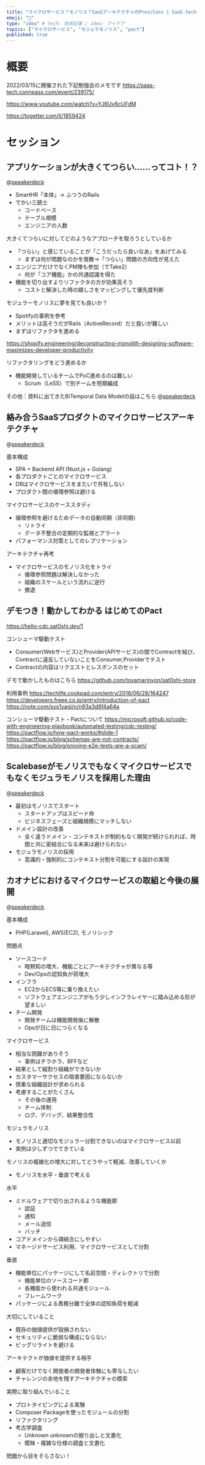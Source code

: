 ```yaml
---
title: "マイクロサービス？モノリス？SaaSアーキテクチャのPros/Cons | SaaS.tech #1"
emoji: "🐙"
type: "idea" # tech: 技術記事 / idea: アイデア
topics: ["マイクロサービス", "モジュラモノリス", "pact"]
published: true
---
```

# 概要

2022/03/15に開催された下記勉強会のメモです
https://saas-tech.connpass.com/event/239175/

https://www.youtube.com/watch?v=YJ6Uv6cUFdM

https://togetter.com/li/1859424

# セッション

## アプリケーションが大きくてつらい……ってコト！？

@[speakerdeck](dae5ce705e634a859b1d3af7b01c4afa)

- SmartHR「本体」-> ふつうのRails
- でかい三銃士
  - コードベース
  - テーブル規模
  - エンジニアの人数

大きくてつらいに対してどのようなアプローチを取ろうとしているか

- 「つらい」と感じていることが「こうだったら良いなあ」をあげてみる
  - まずは何が問題なのかを発散->「つらい」問題の方向性が見えた
- エンジニアだけでなくPM陣も参加（でTake2）
  - 何が「コア機能」かの共通認識を得た
- 機能を切り出すよりリファクタの方が効果高そう
  - コストと解決した時の嬉しさをマッピングして優先度判断

モジュラーモノリスに夢を見ても良いか？

- Spotifyの事例を参考
- メリットは高そうだがRails（ActiveRecord）だと扱いが難しい
- まずはリファクタを進める

https://shopify.engineering/deconstructing-monolith-designing-software-maximizes-developer-productivity

リファクタリングをどう進めるか

- 機能開発しているチームでPoC進めるのは難しい
  - Scrum（LeSS）で別チームを短期編成

その他：資料に出てきたBiTemporal Data Modelの話はこちら
@[speakerdeck](2282146e8fad43a0a61e0e72b982dec2)

## 絡み合うSaaSプロダクトのマイクロサービスアーキテクチャ

@[speakerdeck](e2b9fe8714fd492db7dcc05c30d77261)

基本構成

- SPA + Backend API (Nuxt.js + Golang)
- 各プロダクトごとのマイクロサービス
- DBはマイクロサービスをまたいで共有しない
- プロダクト間の循環参照は避ける

マイクロサービスのケーススタディ

- 循環参照を避けるためデータの自動同期（非同期）
  - リトライ
  - データ不整合の定期的な監視とアラート
- パフォーマンス対策としてのレプリケーション

アーキテクチャ再考

- マイクロサービスのモノリス化をトライ
  - 循環参照問題は解決しなかった
  - 組織のスケールという流れに逆行
  - 撤退

## デモつき！動かしてわかる はじめてのPact

https://hello-cdc.sat0shi.dev/1

コンシューマ駆動テスト
- Consumer(Webサービス)とProvider(APIサービス)の間でContractを結び、Contractに違反していないことをConsumer,Providerでテスト
- Contractの内容はリクエストとレスポンスのセット

デモで動かしたものはこちら
https://github.com/toyamarinyon/sat0shi-store

利用事例
https://techlife.cookpad.com/entry/2016/06/28/164247
https://developers.freee.co.jp/entry/introduction-of-pact
https://note.com/sys1yagi/n/n93a3d8f4a64a

コンシューマ駆動テスト・Pactについて
https://microsoft.github.io/code-with-engineering-playbook/automated-testing/cdc-testing/
https://pactflow.io/how-pact-works/#slide-1
https://pactflow.io/blog/schemas-are-not-contracts/
https://pactflow.io/blog/proving-e2e-tests-are-a-scam/

## Scalebaseがモノリスでもなくマイクロサービスでもなくモジュラモノリスを採用した理由

@[speakerdeck](5789ee8a89aa4f18879d21c5e3d00d81)

- 最初はモノリスでスタート
  - スタートアップはスピード命
  - ビジネスフェーズと組織規模にマッチしない
- ドメイン設計の改善
  - 全く違うドメイン・コンテキストが制約もなく開発が続けられれば、時間と共に密結合になる未来は避けられない
- モジュラモノリスの採用
  - 意識的・強制的にコンテキスト分割を可能にする設計の実現

## カオナビにおけるマイクロサービスの取組と今後の展開

@[speakerdeck](ce75cbf505dd4956b20af96816f2eea8)

基本構成
- PHP(Laravel), AWS(EC2), モノリシック

問題点
- ソースコード
  - 暗黙知の増大、機能ごとにアーキテクチャが異なる等
  - Dev/Opsの認知負が荷増大
- インフラ
  - EC2からECS等に乗り換えたい
  - ソフトウェアエンジニアがもう少しインフラレイヤーに踏み込める形が望ましい
- チーム開発
  - 開発チームは機能開発後に解散
  - Opsが日に日につらくなる

マイクロサービス
- 相当な困難がありそう
  - 事例はチラホラ、BFFなど
- 結果として縦割り組織ができないか
- カスタマーサクセスの阻害要因にならないか
- 慎重な組織設計が求められる
- 考慮することがたくさん
  - その後の運用
  - チーム体制
  - ログ、デバッグ、結果整合性

モジュラモノリス
- モノリスと適切なモジュラー分割できないのはマイクロサービス以前
- 実例は少しずつでてきている

モノリスの複雑化の増大に対してどうやって軽減、改善していくか
- モノリスを水平・垂直で考える

水平
- ミドルウェアで切り出されるような機能郡
  - 認証
  - 通知
  - メール送信
  - バッチ
- コアドメインから疎結合にしやすい
- マネージドサービス利用、マイクロサービスとして分割

垂直
- 機能単位にパッケージにして名前空間・ディレクトリで分割
  - 機能単位のソースコード郡
  - 各機能から使われる共通モジュール
  - フレームワーク
- パッケージによる責務分離で全体の認知負荷を軽減

大切にしていること
- 既存の価値提供が毀損されない
- セキュリティに脆弱な構成にならない
- ビッグリライトを避ける

アーキテクトが価値を提供する相手
- 顧客だけでなく開発者の開発者体験にも寄与したい
- チャレンジの余地を残すアーキテクチャの模索

実際に取り組んでいること
- プロトタイピングによる実験
- Composer Packageを使ったモジュールの分割
- リファクタリング
- 考古学調査
  - Unknown unknownの掘り出しと文書化
  - 曖昧・複雑な仕様の調査と文書化

問題から目をそらさない！
